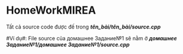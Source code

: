 # HomeWorkMIREA

Tất cả source code được đế trong ***tên_bài/tên_bài/source.cpp***

#Ví dụ#: File source của домашнее Задание№1 sẽ nằm ở ***домашнее Задание№1/домашнее Задание№1/source.cpp***
